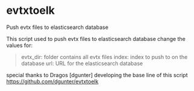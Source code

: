 # evtxtoelk
Push evtx files to elasticsearch database


This script used to push evtx files to elasticsearch database
change the values for:
>evtx_dir: folder contains all evtx files
>index: index to push to on the database
>url: URL for the elasticsearch database

special thanks to Dragos [dgunter] developing the base line of this script
https://github.com/dgunter/evtxtoelk

